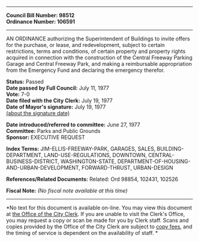 * * * * *  
  
**Council Bill Number: [](#h0)[](#h2)98512**   
**Ordinance Number: 106591**  
  
* * * * *  
  
AN ORDINANCE authorizing the Superintendent of Buildings to invite offers for the purchase, or lease, and redevelopment, subject to certain restrictions, terms and conditions, of certain property and property rights acquired in connection with the construction of the Central Freeway Parking Garage and Central Freeway Park, and making a reimbursable appropriation from the Emergency Fund and declaring the emergency therefor.  
  
**Status:** Passed   
**Date passed by Full Council:** July 11, 1977   
**Vote:** 7-0   
**Date filed with the City Clerk:** July 19, 1977   
**Date of Mayor's signature:** July 19, 1977   
[(about the signature date)](/~public/approvaldate.htm)   
  
  
**Date introduced/referred to committee:** June 27, 1977   
**Committee:** Parks and Public Grounds   
**Sponsor:** EXECUTIVE REQUEST   
  
**Index Terms:** JIM-ELLIS-FREEWAY-PARK, GARAGES, SALES, BUILDING-DEPARTMENT, LAND-USE-REGULATIONS, DOWNTOWN, CENTRAL-BUSINESS-DISTRICT, WASHINGTON-STATE, DEPARTMENT-OF-HOUSING-AND-URBAN-DEVELOPMENT, FORWARD-THRUST, URBAN-DESIGN  
  
**References/Related Documents:** Related: Ord 98854, 102431, 102526  
  
**Fiscal Note:** *(No fiscal note available at this time)*  
  
* * * * *  
  
*No text for this document is available on-line. You may view this document at [the Office of the City Clerk](http://www.seattle.gov/leg/clerk/contactUs.htm). If you are unable to visit the Clerk's Office, you may request a copy or scan be made for you by Clerk staff. Scans and copies provided by the Office of the City Clerk are subject to [copy fees](http://clerk.seattle.gov/~public/clerkfees.htm), and the timing of service is dependent on the availability of staff. *  
  
  

